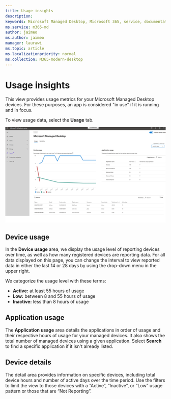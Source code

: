 ```yaml
---
title: Usage insights
description:  
keywords: Microsoft Managed Desktop, Microsoft 365, service, documentation
ms.service: m365-md
author: jaimeo
ms.author: jaimeo
manager: laurawi
ms.topic: article
ms.localizationpriority: normal
ms.collection: M365-modern-desktop
---
```


# Usage insights
This view provides usage metrics for your Microsoft Managed Desktop devices. For these purposes, an app is considered "in use" if it is running and in focus.

To view usage data, select the **Usage** tab.

![Usage pane. Device usage graph (percentage usage versus time) in upper left. Application usage table in upper right. Device listing table across the bottom with columns device name, model, serial number, display name, user name, current state (active, low, or inactive), total device usage in hours, and number of active days.](../../media/insights_usage.png)

## Device usage

In the **Device usage** area, we display the usage level of reporting devices over time, as well as how many registered devices are reporting data. For all data displayed on this page, you can change the interval to view reported data in either the last 14 or 28 days by using the drop-down menu in the upper right.

We categorize the usage level with these terms:

- **Active:** at least 55 hours of usage
- **Low:** between 8 and 55 hours of usage
- **Inactive:** less than 8 hours of usage




## Application usage

The **Application usage** area details the applications in order of usage and their respective hours of usage for your managed devices. It also shows the total number of managed devices using a given application. Select **Search** to find a specific application if it isn't already listed.


## Device details
The detail area provides information on specific devices, including total device hours and number of active days over the time period. Use the filters to limit the view to those devices with a “Active”, “Inactive”, or “Low” usage pattern or those that are “Not Reporting”. 
